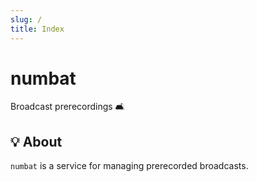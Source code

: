 ```yaml
---
slug: /
title: Index
---
```


# numbat

Broadcast prerecordings 🛋️

## 💡 About

`numbat` is a service for managing prerecorded broadcasts.
